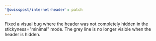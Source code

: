 ```yaml
---
'@swisspost/internet-header': patch
---
```


Fixed a visual bug where the header was not completely hidden in the stickyness="minimal" mode. The grey line is no longer visible when the header is hidden.
